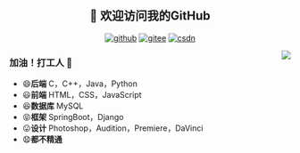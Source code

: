 <h2 align="center">👋 欢迎访问我的GitHub</h2>
<p align="center">
  <a href="https://github.com/zecss"><img src="https://img.shields.io/badge/GitHub-ff79c6" alt="github"></a>
  <a href="https://gitee.com/executing"><img src="https://img.shields.io/badge/Gitee-fe7300" alt="gitee"></a>
  <a href="https://blog.csdn.net/Excellent_you"><img src="https://img.shields.io/badge/CSDN-cf000e" alt="csdn"></a>
</p>

<img align="right" src="https://github-readme-stats.vercel.app/api?username=zecss&show_icons=true&icon_color=CE1D2D&text_color=718096&bg_color=ffffff&hide_title=true" />

### 加油！打工人 👋
- 😄**后端** C，C++，Java，Python
- 😃**前端** HTML，CSS，JavaScript
- 😆**数据库** MySQL
- 😝**框架** SpringBoot，Django
- 😛**设计** Photoshop，Audition，Premiere，DaVinci
- 😧**都不精通**
